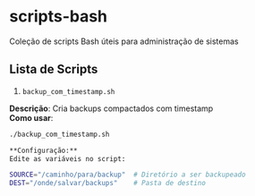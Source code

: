 # scripts-bash
Coleção de scripts Bash úteis para administração de sistemas

## Lista de Scripts

1. `backup_com_timestamp.sh`
   
**Descrição**: Cria backups compactados com timestamp  
**Como usar**:
```bash
./backup_com_timestamp.sh

**Configuração:**
Edite as variáveis no script:

SOURCE="/caminho/para/backup"  # Diretório a ser backupeado
DEST="/onde/salvar/backups"    # Pasta de destino




